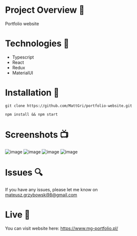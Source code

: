 # Project Overview 🎉
Portfolio website

# Technologies 🔧

- Typescript
- React
- Redux
- MaterialUI

# Installation 💾

`git clone https://github.com/MattGri/portfolio-website.git`

`npm install && npm start`

# Screenshots 📺
![image](https://user-images.githubusercontent.com/61913031/232426659-95af718d-4295-4cbf-ae24-5477e0c6e800.png)
![image](https://user-images.githubusercontent.com/61913031/232426684-7c5be9a4-b262-49ea-b543-83c3963ec924.png)
![image](https://user-images.githubusercontent.com/61913031/232426714-9585b0f8-f2d5-4528-bbfc-0e4ef8930ba4.png)
![image](https://user-images.githubusercontent.com/61913031/232426761-6f1e84a2-7f2a-4bc1-bff0-e152846c2265.png)



# Issues 🔍

If you have any issues, please let me know on mateusz.grzybowski98@gmail.com

# Live 📍

You can visit website here: https://www.mg-portfolio.pl/
